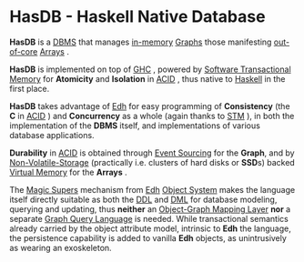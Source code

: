 # HasDB - Haskell Native Database

**HasDB** is a
[DBMS](https://en.wikipedia.org/wiki/Database#Database_management_system)
that manages
[in-memory](https://en.wikipedia.org/wiki/In-memory_database)
[Graphs](https://en.wikipedia.org/wiki/Graph_database)
those manifesting
[out-of-core](https://en.wikipedia.org/wiki/Out-of-core)
[Arrays](https://en.wikipedia.org/wiki/Array_DBMS)
.

**HasDB** is implemented on top of
[GHC](https://www.haskell.org/ghc/)
, powered by
[Software Transactional Memory](http://hackage.haskell.org/package/stm)
for **Atomicity** and **Isolation** in
[ACID](https://en.wikipedia.org/wiki/ACID)
, thus native to
[Haskell](https://haskell.org)
in the first place.

**HasDB** takes advantage of
[Edh](https://github.com/e-wrks/edh)
for easy programming of **Consistency** (the **C** in
[ACID](https://en.wikipedia.org/wiki/ACID)
) and **Concurrency** as a whole (again thanks to
[STM](http://hackage.haskell.org/package/stm)
),
in both the implementation of the **DBMS** itself, and implementations
of various database applications.

**Durability** in
[ACID](https://en.wikipedia.org/wiki/ACID)
is obtained through
[Event Sourcing](https://martinfowler.com/eaaDev/EventSourcing.html)
for the **Graph**, and by
[Non-Volatile-Storage](https://en.wikipedia.org/wiki/non-volatile)
(practically i.e. clusters of hard disks or **SSD**s) backed
[Virtual Memory](http://en.wikipedia.org/wiki/Virtual_memory)
for the **Arrays** .

The
[Magic Supers](https://github.com/e-wrks/edh/tree/master/Tour#magical-supers)
mechanism from
[Edh](https://github.com/e-wrks/edh)
[Object System](https://github.com/e-wrks/edh/tree/master/Tour#inheritance-hierarchy)
makes the language itself directly suitable as both the
[DDL](https://en.wikipedia.org/wiki/Data_definition_language)
and
[DML](https://en.wikipedia.org/wiki/Data_manipulation_language)
for database modeling, querying and updating, thus **neither** an
[Object-Graph Mapping Layer](https://github.com/neo4j/neo4j-ogm)
**nor** a separate
[Graph Query Language](https://github.com/graphql/graphql-spec)
is needed. While transactional semantics already carried by the object
attribute model, intrinsic to **Edh** the language, the persistence
capability is added to vanilla **Edh** objects, as unintrusively as
wearing an exoskeleton.
